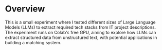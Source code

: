 # Overview
This is a small experiment where I tested different sizes of Large Language Models (LLMs) to extract required tech stacks from IT project descriptions. The experiment runs on Colab's free GPU, aiming to explore how LLMs can extract structured data from unstructured text, with potential applications in building a matching system.
